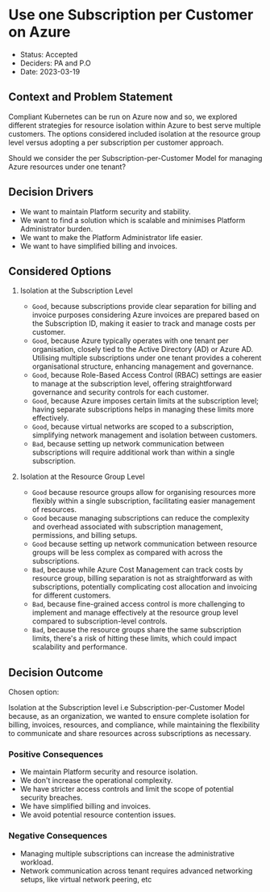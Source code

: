 # Use one Subscription per Customer on Azure

* Status: Accepted
* Deciders: PA and P.O
* Date: 2023-03-19

## Context and Problem Statement

Compliant Kubernetes can be run on Azure now and so, we explored different strategies for resource isolation within Azure to best serve multiple customers. The options considered included isolation at the resource group level versus adopting a per subscription per customer approach.

Should we consider the per Subscription-per-Customer Model for managing Azure resources under one tenant?

## Decision Drivers

* We want to maintain Platform security and stability.
* We want to find a solution which is scalable and minimises Platform Administrator burden.
* We want to make the Platform Administrator life easier.
* We want to have simplified billing and invoices.

## Considered Options

1. Isolation at the Subscription Level

   - `Good`, because subscriptions provide clear separation for billing and invoice purposes considering Azure invoices are prepared based on the Subscription ID, making it easier to track and manage costs per customer.
   - `Good`, because Azure typically operates with one tenant per organisation, closely tied to the Active Directory (AD) or Azure AD. Utilising multiple subscriptions under one tenant provides a coherent organisational structure, enhancing management and governance.
   - `Good`, because Role-Based Access Control (RBAC) settings are easier to manage at the subscription level, offering straightforward governance and security controls for each customer.
   - `Good`, because Azure imposes certain limits at the subscription level; having separate subscriptions helps in managing these limits more effectively.
   - `Good`, because virtual networks are scoped to a subscription, simplifying network management and isolation between customers.
   - `Bad`, because setting up network communication between subscriptions will require additional work than within a single subscription.

2. Isolation at the Resource Group Level

   - `Good` because resource groups allow for organising resources more flexibly within a single subscription, facilitating easier management of resources.
   - `Good` because managing subscriptions can reduce the complexity and overhead associated with subscription management, permissions, and billing setups.
   - `Good` because setting up network communication between resource groups will be less complex as compared with across the subscriptions.
   - `Bad`, because while Azure Cost Management can track costs by resource group, billing separation is not as straightforward as with subscriptions, potentially complicating cost allocation and invoicing for different customers.
   - `Bad`, because fine-grained access control is more challenging to implement and manage effectively at the resource group level compared to subscription-level controls.
   - `Bad`, because the resource groups share the same subscription limits, there's a risk of hitting these limits, which could impact scalability and performance.

## Decision Outcome

Chosen option:

Isolation at the Subscription level i.e Subscription-per-Customer Model because, as an organization, we wanted to ensure complete isolation for billing, invoices, resources, and compliance, while maintaining the flexibility to communicate and share resources across subscriptions as necessary.

### Positive Consequences

* We maintain Platform security and resource isolation.
* We don't increase the operational complexity.
* We have stricter access controls and limit the scope of potential security breaches.
* We have simplified billing and invoices.
* We avoid potential resource contention issues.

### Negative Consequences

* Managing multiple subscriptions can increase the administrative workload.
* Network communication across tenant requires advanced networking setups, like virtual network peering, etc
